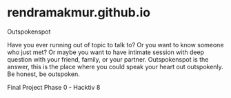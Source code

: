 # rendramakmur.github.io

Outspokenspot

Have you ever running out of topic to talk to? Or you want to know someone who just met? Or maybe you want to have intimate session with deep question with your friend, family, or your partner. Outspokenspot is the answer, this is the place where you could speak your heart out outspokenly. Be honest, be outspoken.


Final Project Phase 0 - Hacktiv 8
